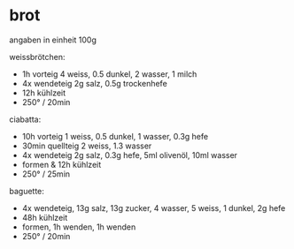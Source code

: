 # brot

angaben in einheit 100g

weissbrötchen:

- 1h vorteig 4 weiss, 0.5 dunkel, 2 wasser, 1 milch
- 4x wendeteig 2g salz, 0.5g trockenhefe
- 12h kühlzeit
- 250° / 20min

ciabatta:

- 10h vorteig 1 weiss, 0.5 dunkel, 1 wasser, 0.3g hefe
- 30min quellteig 2 weiss, 1.3 wasser
- 4x wendeteig 2g salz, 0.3g hefe, 5ml olivenöl, 10ml wasser
- formen & 12h kühlzeit
- 250° / 25min

baguette:

- 4x wendeteig, 13g salz, 13g zucker, 4 wasser, 5 weiss, 1 dunkel, 2g hefe
- 48h kühlzeit
- formen, 1h wenden, 1h wenden
- 250° / 20min
